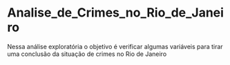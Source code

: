 # Analise_de_Crimes_no_Rio_de_Janeiro
Nessa análise exploratória o objetivo é verificar algumas variáveis para tirar uma conclusão da situação de crimes no Rio de Janeiro
